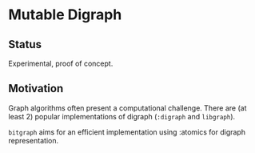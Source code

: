 # Mutable Digraph

## Status

Experimental, proof of concept.

## Motivation

Graph algorithms often present a computational challenge.
There are (at least 2) popular implementations of digraph (`:digraph` and `libgraph`).

`bitgraph` aims for an efficient implementation using :atomics for digraph representation.



